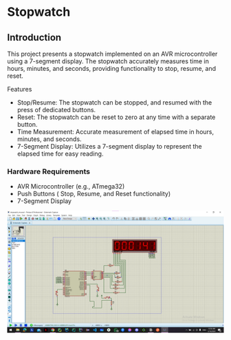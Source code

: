 # Stopwatch 
## Introduction
This project presents a stopwatch implemented on an AVR microcontroller using a 7-segment display. The stopwatch accurately measures time in hours, minutes, and seconds, providing functionality to stop, resume, and reset.

Features
* Stop/Resume: The stopwatch can be stopped, and resumed  with the press of dedicated buttons.
* Reset: The stopwatch can be reset to zero at any time with a separate button.
* Time Measurement: Accurate measurement of elapsed time in hours, minutes, and seconds.
* 7-Segment Display: Utilizes a 7-segment display to represent the elapsed time for easy reading.

### Hardware Requirements
* AVR Microcontroller (e.g., ATmega32)
* Push Buttons ( Stop, Resume, and Reset functionality)
* 7-Segment Display

![scrren shot of stop watch from proteus](https://github.com/mouradmagdy/Stop-Watch/blob/main/proteus-stop-watch.png)
